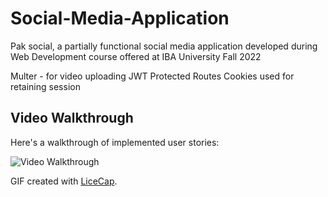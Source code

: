 # Social-Media-Application
Pak social, a partially functional social media application developed during Web Development course offered at IBA University Fall 2022

Multer - for video uploading
JWT Protected Routes
Cookies used for retaining session


## Video Walkthrough

Here's a walkthrough of implemented user stories:

<img src='https://imgur.com/a/96yfICM.gif' title='Video Walkthrough' width='' alt='Video Walkthrough' />

GIF created with [LiceCap](http://www.cockos.com/licecap/).
